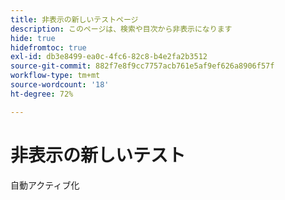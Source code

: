 ```yaml
---
title: 非表示の新しいテストページ
description: このページは、検索や目次から非表示になります
hide: true
hidefromtoc: true
exl-id: db3e8499-ea0c-4fc6-82c8-b4e2fa2b3512
source-git-commit: 882f7e8f9cc7757acb761e5af9ef626a8906f57f
workflow-type: tm+mt
source-wordcount: '18'
ht-degree: 72%

---
```


# 非表示の新しいテスト

自動アクティブ化
